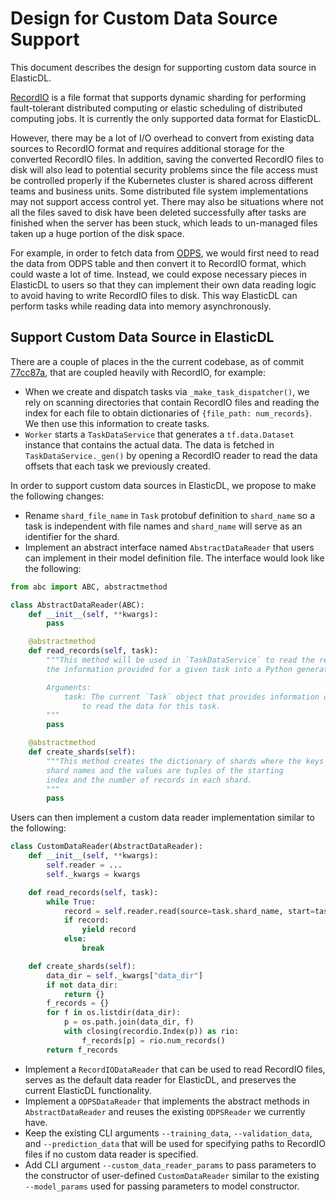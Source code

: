 # Design for Custom Data Source Support

This document describes the design for supporting custom data source in
ElasticDL.

[RecordIO](https://github.com/elasticdl/recordio) is a file format that
supports dynamic sharding for
performing fault-tolerant distributed computing or elastic scheduling of
distributed computing jobs. It is
currently the only supported data format for ElasticDL.

However, there may be a lot of I/O overhead to convert from existing data
sources to RecordIO format and requires additional storage
for the converted RecordIO files. In addition, saving the converted RecordIO
files to disk will also lead to potential security problems
since the file access must be controlled properly if the Kubernetes cluster is
shared across different teams and business units.
Some distributed file system implementations may not support access control
yet. There may also be situations where
not all the files saved to disk have been deleted successfully after tasks are
finished when the server has been stuck,
which leads to un-managed files taken up a huge portion of the disk space.

For example, in order to fetch data from
[ODPS](https://www.alibabacloud.com/product/maxcompute), we would first
need to read the data from ODPS table and then convert it to RecordIO format,
which could waste a lot of time.
Instead, we could expose necessary pieces in ElasticDL to users so that they
can implement their own data reading logic to
avoid having to write RecordIO files to disk. This way ElasticDL can perform
tasks while reading data into memory asynchronously.

## Support Custom Data Source in ElasticDL

There are a couple of places in the the current codebase, as of commit
[77cc87a](https://github.com/sql-machine-learning/elasticdl/tree/77cc87a90eec54db565849f0ae07d271fd957190),
that are coupled heavily with RecordIO, for example:

- When we create and dispatch tasks via ``_make_task_dispatcher()``, we rely on
scanning directories that contain
RecordIO files and reading the index for each file to obtain dictionaries of
`{file_path: num_records}`.
We then use this information to create tasks.
- ``Worker`` starts a `TaskDataService` that generates a `tf.data.Dataset`
instance that contains the actual data.
The data is fetched in `TaskDataService._gen()` by opening a RecordIO reader to
read the data offsets that each task
we previously created.

In order to support custom data sources in ElasticDL, we propose to make the
following changes:

- Rename ``shard_file_name`` in `Task` protobuf definition to `shard_name` so a
task is independent with file names and `shard_name` will
serve as an identifier for the shard.
- Implement an abstract interface named `AbstractDataReader` that users can
implement in their model definition file.
The interface would look like the following:

```python
from abc import ABC, abstractmethod

class AbstractDataReader(ABC):
    def __init__(self, **kwargs):
        pass

    @abstractmethod
    def read_records(self, task):
        """This method will be used in `TaskDataService` to read the records based on
        the information provided for a given task into a Python generator/iterator.

        Arguments:
            task: The current `Task` object that provides information on where
                to read the data for this task.
        """
        pass

    @abstractmethod
    def create_shards(self):
        """This method creates the dictionary of shards where the keys are the
        shard names and the values are tuples of the starting
        index and the number of records in each shard.
        """
        pass
```

Users can then implement a custom data reader implementation similar to the
following:

```python
class CustomDataReader(AbstractDataReader):
    def __init__(self, **kwargs):
        self.reader = ...
        self._kwargs = kwargs

    def read_records(self, task):
        while True:
            record = self.reader.read(source=task.shard_name, start=task.start, offset=task.end)
            if record:
                yield record
            else:
                break

    def create_shards(self):
        data_dir = self._kwargs["data_dir"]
        if not data_dir:
            return {}
        f_records = {}
        for f in os.listdir(data_dir):
            p = os.path.join(data_dir, f)
            with closing(recordio.Index(p)) as rio:
                f_records[p] = rio.num_records()
        return f_records
```

- Implement a `RecordIODataReader` that can be used to read RecordIO files,
serves as the default
data reader for ElasticDL, and preserves the current ElasticDL functionality.
- Implement a `ODPSDataReader` that implements the abstract methods in
`AbstractDataReader` and
reuses the existing `ODPSReader` we currently have.
- Keep the existing CLI arguments `--training_data`, `--validation_data`, and
`--prediction_data` that
will be used for specifying paths to RecordIO files if no custom data reader is
specified.
- Add CLI argument `--custom_data_reader_params` to pass parameters to the
constructor of user-defined `CustomDataReader`
similar to the existing `--model_params` used for passing parameters to model
constructor.

